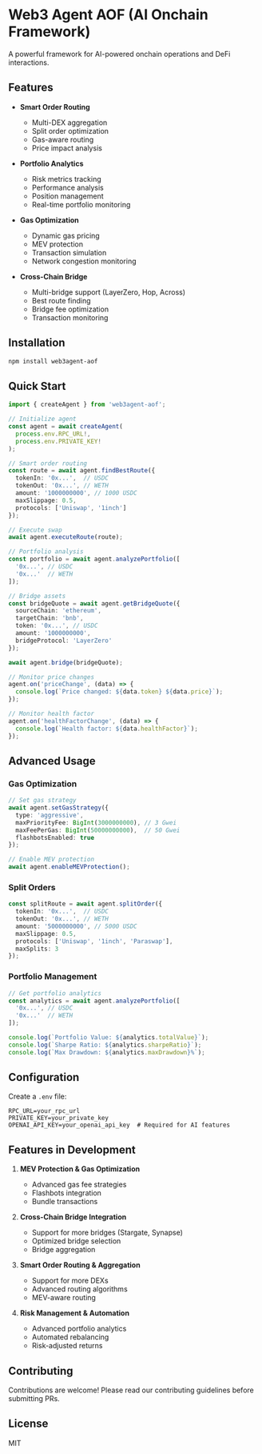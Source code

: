 # Web3 Agent AOF (AI Onchain Framework)

A powerful framework for AI-powered onchain operations and DeFi interactions.

## Features

- **Smart Order Routing**
  - Multi-DEX aggregation
  - Split order optimization
  - Gas-aware routing
  - Price impact analysis

- **Portfolio Analytics**
  - Risk metrics tracking
  - Performance analysis
  - Position management
  - Real-time portfolio monitoring

- **Gas Optimization**
  - Dynamic gas pricing
  - MEV protection
  - Transaction simulation
  - Network congestion monitoring

- **Cross-Chain Bridge**
  - Multi-bridge support (LayerZero, Hop, Across)
  - Best route finding
  - Bridge fee optimization
  - Transaction monitoring

## Installation

```bash
npm install web3agent-aof
```

## Quick Start

```typescript
import { createAgent } from 'web3agent-aof';

// Initialize agent
const agent = await createAgent(
  process.env.RPC_URL!,
  process.env.PRIVATE_KEY!
);

// Smart order routing
const route = await agent.findBestRoute({
  tokenIn: '0x...',  // USDC
  tokenOut: '0x...', // WETH
  amount: '1000000000', // 1000 USDC
  maxSlippage: 0.5,
  protocols: ['Uniswap', '1inch']
});

// Execute swap
await agent.executeRoute(route);

// Portfolio analysis
const portfolio = await agent.analyzePortfolio([
  '0x...', // USDC
  '0x...'  // WETH
]);

// Bridge assets
const bridgeQuote = await agent.getBridgeQuote({
  sourceChain: 'ethereum',
  targetChain: 'bnb',
  token: '0x...', // USDC
  amount: '1000000000',
  bridgeProtocol: 'LayerZero'
});

await agent.bridge(bridgeQuote);

// Monitor price changes
agent.on('priceChange', (data) => {
  console.log(`Price changed: ${data.token} ${data.price}`);
});

// Monitor health factor
agent.on('healthFactorChange', (data) => {
  console.log(`Health factor: ${data.healthFactor}`);
});
```

## Advanced Usage

### Gas Optimization

```typescript
// Set gas strategy
await agent.setGasStrategy({
  type: 'aggressive',
  maxPriorityFee: BigInt(3000000000), // 3 Gwei
  maxFeePerGas: BigInt(50000000000),  // 50 Gwei
  flashbotsEnabled: true
});

// Enable MEV protection
await agent.enableMEVProtection();
```

### Split Orders

```typescript
const splitRoute = await agent.splitOrder({
  tokenIn: '0x...',  // USDC
  tokenOut: '0x...', // WETH
  amount: '5000000000', // 5000 USDC
  maxSlippage: 0.5,
  protocols: ['Uniswap', '1inch', 'Paraswap'],
  maxSplits: 3
});
```

### Portfolio Management

```typescript
// Get portfolio analytics
const analytics = await agent.analyzePortfolio([
  '0x...', // USDC
  '0x...'  // WETH
]);

console.log(`Portfolio Value: ${analytics.totalValue}`);
console.log(`Sharpe Ratio: ${analytics.sharpeRatio}`);
console.log(`Max Drawdown: ${analytics.maxDrawdown}%`);
```

## Configuration

Create a `.env` file:

```env
RPC_URL=your_rpc_url
PRIVATE_KEY=your_private_key
OPENAI_API_KEY=your_openai_api_key  # Required for AI features
```

## Features in Development

1. **MEV Protection & Gas Optimization**
   - Advanced gas fee strategies
   - Flashbots integration
   - Bundle transactions

2. **Cross-Chain Bridge Integration**
   - Support for more bridges (Stargate, Synapse)
   - Optimized bridge selection
   - Bridge aggregation

3. **Smart Order Routing & Aggregation**
   - Support for more DEXs
   - Advanced routing algorithms
   - MEV-aware routing

4. **Risk Management & Automation**
   - Advanced portfolio analytics
   - Automated rebalancing
   - Risk-adjusted returns

## Contributing

Contributions are welcome! Please read our contributing guidelines before submitting PRs.

## License

MIT
